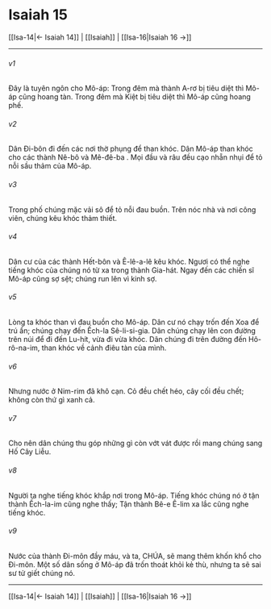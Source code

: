 # Isaiah 15

[[Isa-14|← Isaiah 14]] | [[Isaiah]] | [[Isa-16|Isaiah 16 →]]
***



###### v1 
Đây là tuyên ngôn cho Mô-áp: Trong đêm mà thành A-rơ bị tiêu diệt thì Mô-áp cũng hoang tàn. Trong đêm mà Kiệt bị tiêu diệt thì Mô-áp cũng hoang phế. 

###### v2 
Dân Đi-bôn đi đến các nơi thờ phụng để than khóc. Dân Mô-áp than khóc cho các thành Nê-bô và Mê-đê-ba . Mọi đầu và râu đều cạo nhẵn nhụi để tỏ nỗi sầu thảm của Mô-áp. 

###### v3 
Trong phố chúng mặc vải sô để tỏ nỗi đau buồn. Trên nóc nhà và nơi công viên, chúng kêu khóc thảm thiết. 

###### v4 
Dân cư của các thành Hết-bôn và Ê-lê-a-lê kêu khóc. Ngươi có thể nghe tiếng khóc của chúng nó từ xa trong thành Gia-hát. Ngay đến các chiến sĩ Mô-áp cũng sợ sệt; chúng run lên vì kinh sợ. 

###### v5 
Lòng ta khóc than vì đau buồn cho Mô-áp. Dân cư nó chạy trốn đến Xoa để trú ẩn; chúng chạy đến Ếch-la Sê-li-si-gia. Dân chúng chạy lên con đường trên núi để đi đến Lu-hít, vừa đi vừa khóc. Dân chúng đi trên đường đến Hô-rô-na-im, than khóc về cảnh điêu tàn của mình. 

###### v6 
Nhưng nước ở Nim-rim đã khô cạn. Cỏ đều chết héo, cây cối đều chết; không còn thứ gì xanh cả. 

###### v7 
Cho nên dân chúng thu góp những gì còn vớt vát được rồi mang chúng sang Hố Cây Liễu. 

###### v8 
Người ta nghe tiếng khóc khắp nơi trong Mô-áp. Tiếng khóc chúng nó ở tận thành Ếch-la-im cũng nghe thấy; Tận thành Bê-e Ê-lim xa lắc cũng nghe tiếng khóc. 

###### v9 
Nước của thành Đi-môn đầy máu, và ta, CHÚA, sẽ mang thêm khốn khổ cho Đi-môn. Một số dân sống ở Mô-áp đã trốn thoát khỏi kẻ thù, nhưng ta sẽ sai sư tử giết chúng nó.

***
[[Isa-14|← Isaiah 14]] | [[Isaiah]] | [[Isa-16|Isaiah 16 →]]
